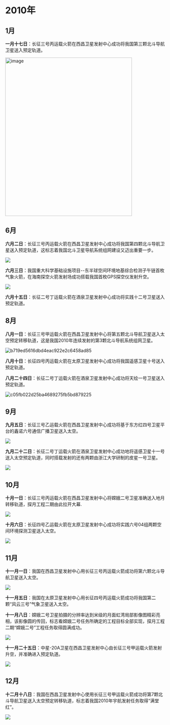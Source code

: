 # **2010年**

## **1月**

**一月十七日**：长征三号丙运载火箭在西昌卫星发射中心成功将我国第三颗北斗导航卫星送入预定轨道。

<img width="400" height="500" alt="image" src="https://github.com/user-attachments/assets/8a92c439-0dff-4e11-82ff-89e31ce4d721" />


## **6月**

**六月二日**：长征三号丙运载火箭在西昌卫星发射中心成功将我国第四颗北斗导航卫星送入预定轨道，这标志着我国北斗卫星导航系统组网建设又迈出重要一步。

![](https://github.com/user-attachments/assets/16e26908-881c-48f2-820c-dcdf07519b25)


**六月三日**：我国重大科学基础设施项目--东半球空间环境地基综合检测子午链首枚气象火箭，在海南探空火箭发射场成功搭载我国首枚GPS探空仪发射升空。

![](https://github.com/user-attachments/assets/b5579e7f-1b54-44ec-96c4-9e4797778ea5)

**六月十五日**：长征二号丁运载火箭在酒泉卫星发射中心成功将实践十二号卫星送入预定轨道。

## **8月**

**八月一日**：长征三号甲运载火箭在西昌卫星发射中心将第五颗北斗导航卫星送入太空预定转移轨道，这是我国2010年连续发射的第3颗北斗导航系统组网卫星。

![b719ed5616dbd4eac922e2c6458ad85](https://github.com/user-attachments/assets/79f70d44-1b51-4b80-b1b3-f216f907f5df)




**八月十日**：长征四号丙运载火箭在太原卫星发射中心成功将我国遥感卫星十号送入预定轨道。

**八月二十四日**：长征二号丁运载火箭在酒泉卫星发射中心成功将天绘一号卫星送入预定轨道。

![c05fb022d25ba4689275fb5bd879225](https://github.com/user-attachments/assets/65e68aaa-f63b-40bc-9c49-2fdbffc39a57)



## **9月**

**九月五日**：长征三号乙运载火箭在西昌卫星发射中心成功将基于东方红四号卫星平台的鑫诺六号通信广播卫星送入太空。

![](https://github.com/user-attachments/assets/646385d5-78f2-410a-87e8-d2c03a46abc1)

**九月二十二日**：长征二号丁运载火箭在酒泉卫星发射中心成功地将遥感卫星十一号送入太空预定轨道，同时搭载发射的还有两颗由浙江大学研制的皮星一号卫星。

![](https://github.com/user-attachments/assets/10d64163-4a8e-4e04-ab82-0f97234aff0a)

## **10月**

**十月一日**：长征三号丙运载火箭在西昌卫星发射中心将嫦娥二号卫星准确送入地月转移轨道，探月工程二期由此拉开大幕.

![](https://github.com/user-attachments/assets/913754c6-9293-4c94-a98d-36f850531c51)


**十月六日**：长征四号乙运载火箭在太原卫星发射中心成功将实践六号04组两颗空间环境探测卫星送入太空。

![](https://github.com/user-attachments/assets/83f7c432-259f-4ed2-97a3-c5d20ca170d5)


## **11月**

**十一月一日**：我国在西昌卫星发射中心用长征三号丙运载火箭成功将第六颗北斗导航卫星送入太空。

![](https://github.com/user-attachments/assets/8872667e-f343-4692-8c64-239dce2f3404)


**十一月五日**：我国在太原卫星发射中心用长征四号丙运载火箭成功将我国第二颗“风云三号”气象卫星送入太空。

**十一月八日**：嫦娥二号卫星拍摄的分辨率达到米级的月面虹湾局部影像图精彩亮相，该影像圆的传回，标志看嫦娥二号任务所确定的工程目标全部实现，探月工程二期“嫦娥二号”工程任务取得圆满成功。

![](https://github.com/user-attachments/assets/281ecc09-dc4a-437b-bfab-38a16384662c)


**十一月二十五日**：中星-20A卫星在西昌卫星发射中心由长征三号甲运载火箭发射升空，并准确进入预定轨道。

![](https://github.com/user-attachments/assets/9da94670-e8c3-4aba-ac48-155c4788b366)


## **12月**

**十二月十八日**：我国在西昌卫星发射中心使用长征三号甲运载火箭成功将第7颗北斗导航卫星送入太空预定转移轨道，标志着我国2010年宇航发射任务取得“满堂红”。

![](https://github.com/user-attachments/assets/01618e0c-771b-46c2-9112-8c5f9f7af3b3)






